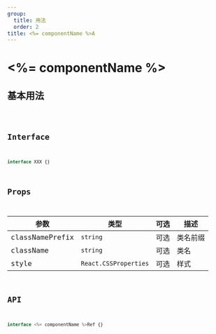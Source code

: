 ```yaml
---
group:
  title: 用法
  order: 2
title: <%= componentName %>A
---
```


# <%= componentName %>

## 基本用法

<code src="../../examples/BasisA.tsx" />

## Interface

```typescript
interface XXX {}
```

## Props

| 参数            | 类型                  | 可选 | 描述     |
|-----------------|-----------------------|------|----------|
| classNamePrefix | `string`              | 可选 | 类名前缀 |
| className       | `string`              | 可选 | 类名     |
| style           | `React.CSSProperties` | 可选 | 样式     |

## API

```typescript
interface <%= componentName %>Ref {}
```
